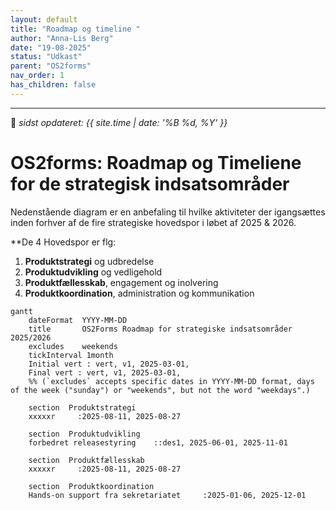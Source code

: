 ```yaml
---
layout: default
title: "Roadmap og timeline "
author: "Anna-Lis Berg"
date: "19-08-2025"
status: "Udkast" 
parent: "OS2forms"
nav_order: 1
has_children: false
---
```

---

📆 _sidst opdateret: {{ site.time | date: '%B %d, %Y' }}_

# OS2forms: Roadmap og Timeliene for de strategisk indsatsområder

Nedenstående diagram er en anbefaling til hvilke aktiviteter der igangsættes inden forhver af de fire strategiske hovedspor i løbet af 2025 & 2026. 

**De 4 Hovedspor er flg:
1. **Produktstrategi** og udbredelse
2. **Produktudvikling** og vedligehold
3. **Produktfællesskab**,  engagement og inolvering
4. **Produktkoordination**, administration og kommunikation


```mermaid
gantt
    dateFormat  YYYY-MM-DD
    title       OS2Forms Roadmap for strategiske indsatsområder 2025/2026
    excludes    weekends
    tickInterval 1month
    Initial vert : vert, v1, 2025-03-01,
    Final vert : vert, v1, 2025-03-01,
    %% (`excludes` accepts specific dates in YYYY-MM-DD format, days of the week ("sunday") or "weekends", but not the word "weekdays".)

    section  Produktstrategi
    xxxxxr     :2025-08-11, 2025-08-27

    section  Produktudvikling
    forbedret releasestyring    ::des1, 2025-06-01, 2025-11-01

    section  Produktfællesskab
    xxxxxr     :2025-08-11, 2025-08-27

    section  Produktkoordination 
    Hands-on support fra sekretariatet     :2025-01-06, 2025-12-01



```
